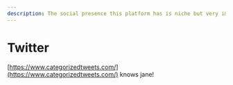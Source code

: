 ```yaml
---
description: The social presence this platform has is niche but very important.
---
```


# Twitter

[https://www.categorizedtweets.com/](https://www.categorizedtweets.com/) knows jane! 

